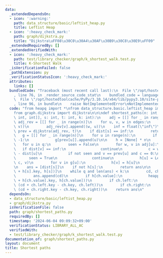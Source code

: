 ```yaml
---
data:
  _extendedDependsOn:
  - icon: ':warning:'
    path: data_structure/basic/leftist_heap.py
    title: Leftist Heap
  - icon: ':heavy_check_mark:'
    path: graph/dijkstra.py
    title: "Dijkstra\uFF08\u30C0\u30A4\u30AF\u30B9\u30C8\u30E9\uFF09"
  _extendedRequiredBy: []
  _extendedVerifiedWith:
  - icon: ':heavy_check_mark:'
    path: test/library_checker/graph/k_shortest_walk.test.py
    title: K-Shortest Walk
  _isVerificationFailed: false
  _pathExtension: py
  _verificationStatusIcon: ':heavy_check_mark:'
  attributes:
    links: []
  bundledCode: "Traceback (most recent call last):\n  File \"/opt/hostedtoolcache/PyPy/3.10.14/x64/lib/pypy3.10/site-packages/onlinejudge_verify/documentation/build.py\"\
    , line 76, in _render_source_code_stat\n    bundled_code = language.bundle(\n\
    \  File \"/opt/hostedtoolcache/PyPy/3.10.14/x64/lib/pypy3.10/site-packages/onlinejudge_verify/languages/python.py\"\
    , line 96, in bundle\n    raise NotImplementedError\nNotImplementedError\n"
  code: "from heapq import *\nfrom data_structure.basic.leftist_heap import LefitistHeap\n\
    from graph.dijkstra import dijkstra\n\n\ndef shortest_paths(n: int, edges: list[tuple[int,\
    \ int, int]], s: int, t: int, k: int):\n    adj = [[] for _ in range(n)]\n   \
    \ adj_rev = [[] for _ in range(n)]\n    for u, v, w in edges:\n        adj[u].append((w,\
    \ v))\n        adj_rev[v].append((w, u))\n    inf = float(\"inf\")\n    dist,\
    \ prev = dijkstra(adj_rev, t)\n    if dist[s] == inf:\n        return []\n\n \
    \   g = [[] for _ in range(n)]\n    for u in range(n):\n        if prev[u] !=\
    \ -1:\n            g[prev[u]].append(u)\n\n    h = [None] * n\n    q = [t]\n \
    \   for u in q:\n        seen = False\n        for w, v in adj[u]:\n         \
    \   if dist[v] == inf:\n                continue\n            c = w + dist[v]\
    \ - dist[u]\n            if not seen and v == prev[u] and c == 0:\n          \
    \      seen = True\n                continue\n            h[u] = LefitistHeap.insert(h[u],\
    \ c, v)\n        for v in g[u]:\n            h[v] = h[u]\n            q.append(v)\n\
    \n    ans = [dist[s]]\n    if not h[s]:\n        return ans\n\n    q = [(dist[s]\
    \ + h[s].key, h[s])]\n    while q and len(ans) < k:\n        cd, ch = heappop(q)\n\
    \        ans.append(cd)\n        if h[ch.value]:\n            heappush(q, (cd\
    \ + h[ch.value].key, h[ch.value]))\n        if ch.left:\n            heappush(q,\
    \ (cd + ch.left.key - ch.key, ch.left))\n        if ch.right:\n            heappush(q,\
    \ (cd + ch.right.key - ch.key, ch.right))\n    return ans\n"
  dependsOn:
  - data_structure/basic/leftist_heap.py
  - graph/dijkstra.py
  isVerificationFile: false
  path: graph/shortest_paths.py
  requiredBy: []
  timestamp: '2024-06-04 09:09:32+09:00'
  verificationStatus: LIBRARY_ALL_AC
  verifiedWith:
  - test/library_checker/graph/k_shortest_walk.test.py
documentation_of: graph/shortest_paths.py
layout: document
title: Shortest paths
---
```

